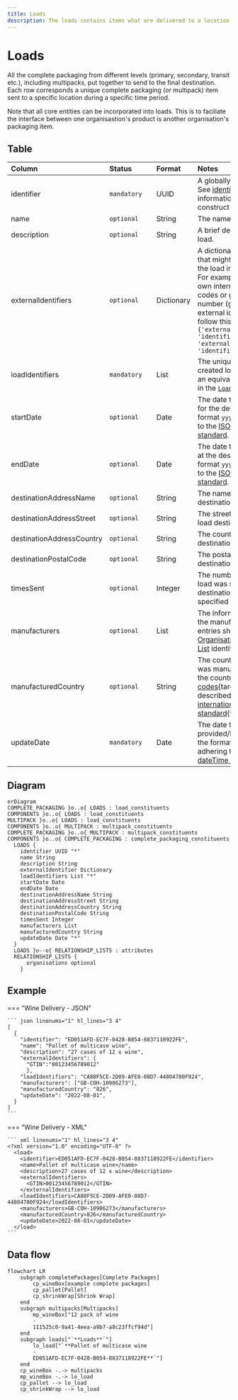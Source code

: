 ```yaml
---
title: Loads
description: The loads contains items what are delivered to a location within Open 3P.
---
```


# Loads

All the complete packaging from different levels (primary, secondary, transit etc.), including multipacks, put together to send to the final destination. Each row corresponds a unique complete packaging (or multipack) item sent to a specific location during a specific time period.

Note that all core entities can be incorporated into loads. This is to faciliate the interface between one organisastion's product is another organisation's packaging item.

## Table
|Column|<div style="width:90px">Status</div>|Format|Notes|
|:-|:-|:-|:-|
|identifier|`mandatory`|UUID|A globally unique identifier. See [identifiers](../4_Identifiers/4_1_Identifiers.md) section for information on how to construct this identifier|
|name|`optional`|String|The name of this load.|
|description|`optional`|String|A brief description of this load.|
|externalIdentifiers|`optional`|Dictionary|A dictionary of identifiers that might be used to identify the load in other systems. For example: manufacturer's own internal identifier, bar codes or global trade item number (gtin). To provide external identifiers please follow this format. `{'externalIdentifierName1': 'identifier1', 'externalIdentifierName2': 'identifier2'}`|
|loadIdentifiers|`mandatory`|List|The unique identifier of the created load. There must be an equivalent identifier found in the [`Load Constituents`](../6_Relationship_Lists/6_011_Load_Constituents.md).|
|startDate|`optional`|Date|The date that the load began for the destination. Use the format `yyyy-mm-dd` adhering to the [ISO 8601 dateTime standard](https://www.iso.org/iso-8601-date-and-time-format.html).|
|endDate|`optional`|Date|The date that the load ended at the destination. Use the format `yyyy-mm-dd` adhering to the [ISO 8601 dateTime standard](https://www.iso.org/iso-8601-date-and-time-format.html).|
|destinationAddressName|`optional`|String|The name of the load destination address.|
|destinationAddressStreet|`optional`|String|The street address of this load destination.|
|destinationAddressCountry|`optional`|String|The country of this load destination.|
|destinationPostalCode|`optional`|String|The postal code of this load destination.|
|timesSent|`optional`|Integer|The number of times this load was sent to the destination during the specified time period.|
|manufacturers|`optional`|List|The information regarding the manufacturer(s). The entries should be the [Organisations Relationship List](../6_Relationship_Lists/6_010_Organisations.md) identifiers.|
|manufacturedCountry|`optional`|String|The country the component was manufactured in. Use the country numeric [ISO codes](https://www.iso.org/obp/ui/#search){target=_blank} as described in the [ISO 3166 international standard](https://www.iso.org/iso-3166-country-codes.html){target=_blank}.|
|updateDate|`mandatory`|Date|The date that the load was provided/last updated. Use the format `yyyy-mm-dd` adhering to the [ISO 8601 dateTime standard](https://www.iso.org/iso-8601-date-and-time-format.html).|

## Diagram

``` mermaid
erDiagram
COMPLETE_PACKAGING }o..o{ LOADS : load_constituents
COMPONENTS }o..o{ LOADS : load_constituents
MULTIPACK }o..o{ LOADS : load_constituents
COMPONENTS }o..o{ MULTIPACK : multipack_constituents
COMPLETE_PACKAGING }o..o{ MULTIPACK : multipack_constituents
COMPONENTS }o..o{ COMPLETE_PACKAGING : complete_packaging_constituents
  LOADS {
    identifier UUID "*"
    name String
    description String
    externalIdentifier Dictionary
    loadIdentifiers List "*"
    startDate Date
    endDate Date
    destinationAddressName String
    destinationAddressStreet String
    destinationAddressCountry String
    destinationPostalCode String
    timesSent Integer
    manufacturers List
    manufacturedCountry String
    updateDate Date "*"
  }
  LOADS }o--o{ RELATIONSHIP_LISTS : attributes
  RELATIONSHIP_LISTS {
      organisations optional
    }
```

## Example

=== "Wine Delivery - JSON"

    ``` json linenums="1" hl_lines="3 4"
    [
      {
        "identifier": "ED051AFD-EC7F-0428-B054-8837118922FE",
        "name": "Pallet of multicase wine",
        "description": "27 cases of 12 x wine",
        "externalIdentifiers": {
          "GTIN":"00123456789012"
          },
        "loadIdentifiers": "CA88F5CE-2D09-AFE0-08D7-44804780F924",
        "manufacturers": ["GB-COH-10906273"],
        "manufacturedCountry": "826",
        "updateDate": "2022-08-01",
      }
    ]
    ```
=== "Wine Delivery - XML"

    ``` xml linenums="1" hl_lines="3 4"
    <?xml version="1.0" encoding="UTF-8" ?>
      <load>
        <identifier>ED051AFD-EC7F-0428-B054-8837118922FE</identifier>
        <name>Pallet of multicase wine</name>
        <description>27 cases of 12 x wine</description>
        <externalIdentifiers>
          <GTIN>00123456789012</GTIN>
        </externalIdentifiers>
        <loadIdentifiers>CA88F5CE-2D09-AFE0-08D7-44804780F924</loadIdentifiers>
        <manufacturers>GB-COH-10906273</manufacturers>
        <manufacturedCountry>826</manufacturedCountry>
        <updateDate>2022-08-01</updateDate>
      </load>
    ```
    
## Data flow

``` mermaid
flowchart LR
    subgraph completePackages[Complete Packages]
        cp_wineBox[example complete packages]
        cp_pallet[Pallet]
        cp_shrinkWrap[Shrink Wrap]
    end
    subgraph multipacks[Multipacks]
        mp_wineBox["12 pack of wine
        -
        111525c0-9a41-4eea-a9b7-a8c23ffcf94d"]
    end
    subgraph loads["`**Loads**`"]
        lo_load["`**Pallet of multicase wine
        -
        ED051AFD-EC7F-0428-B054-8837118922FE**`"]
    end
    cp_wineBox -.-> multipacks
    mp_wineBox -.-> lo_load
    cp_pallet --> lo_load
    cp_shrinkWrap --> lo_load
```
